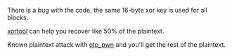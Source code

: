 There is a bug with the code, the same 16-byte xor key is used for all blocks.

[xortool](https://github.com/hellman/xortool) can help you recover like 50% of the plaintext.

Known plaintext attack with [otp_pwn](https://github.com/derbenoo/otp_pwn) and you'll get the rest of the plaintext.
